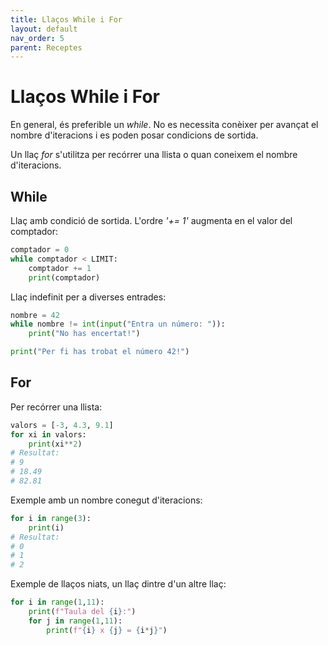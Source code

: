 ```yaml
---
title: Llaços While i For
layout: default
nav_order: 5
parent: Receptes
---
```


# Llaços While i For

En general, és preferible un *while*. No es necessita conèixer per avançat el nombre d'iteracions i es poden posar condicions de sortida.

Un llaç *for* s'utilitza per recórrer una llista o quan coneixem el nombre d'iteracions.

## While

Llaç amb condició de sortida. L'ordre *'+= 1'* augmenta en  el valor del comptador:

```python
comptador = 0
while comptador < LIMIT:
    comptador += 1
    print(comptador)
```

Llaç indefinit per a diverses entrades:

```python
nombre = 42
while nombre != int(input("Entra un número: ")):
    print("No has encertat!")

print("Per fi has trobat el número 42!")
```

## For

Per recórrer una llista:

```python
valors = [-3, 4.3, 9.1]
for xi in valors:
    print(xi**2)
# Resultat:
# 9
# 18.49
# 82.81
```

Exemple amb un nombre conegut d'iteracions:

```python
for i in range(3):
    print(i)
# Resultat:
# 0
# 1
# 2
```

Exemple de llaços niats, un llaç dintre d'un altre llaç:

```python
for i in range(1,11):
    print(f"Taula del {i}:")
    for j in range(1,11):
        print(f"{i} x {j} = {i*j}")
```
